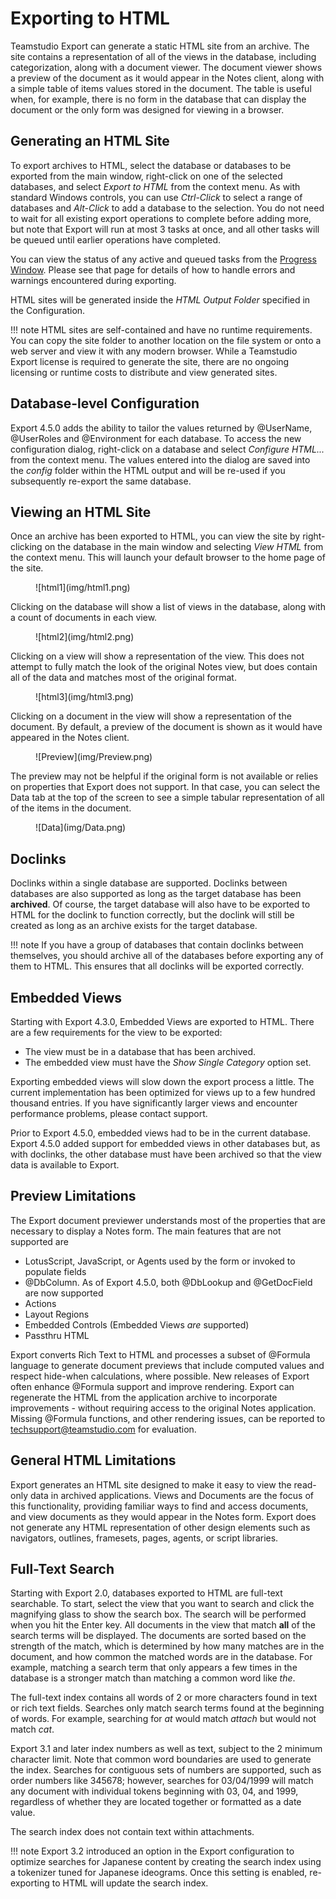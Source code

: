 # Exporting to HTML

Teamstudio Export can generate a static HTML site from an archive. The site contains a representation of all of the views in the database, including categorization, along with a document viewer. The document viewer shows a preview of the document as it would appear in the Notes client, along with a simple table of items values stored in the document. The table is useful when, for example, there is no form in the database that can display the document or the only form was designed for viewing in a browser. 

## Generating an HTML Site
To export archives to HTML, select the database or databases to be exported from the main window, right-click on one of the selected databases, and select *Export to HTML* from the context menu. As with standard Windows controls, you can use *Ctrl-Click* to select a range of databases and *Alt-Click* to add a database to the selection. You do not need to wait for all existing export operations to complete before adding more, but note that Export will run at most 3 tasks at once, and all other tasks will be queued until earlier operations have completed.

You can view the status of any active and queued tasks from the [Progress Window](progress.md). Please see that page for details of how to handle errors and warnings encountered during exporting.

HTML sites will be generated inside the *HTML Output Folder* specified in the Configuration.

!!! note
    HTML sites are self-contained and have no runtime requirements. You can copy the site folder to another location on the file system or onto a web server and view it with any modern browser. While a Teamstudio Export license is required to generate the site, there are no ongoing licensing or runtime costs to distribute and view generated sites.
    

## Database-level Configuration
Export 4.5.0 adds the ability to tailor the values returned by @UserName, @UserRoles and @Environment for each database. To access the new configuration dialog, right-click on a database and select *Configure HTML...* from the context menu. The values entered into the dialog are saved into the *config* folder within the HTML output and will be re-used if you subsequently re-export the same database.

## Viewing an HTML Site
Once an archive has been exported to HTML, you can view the site by right-clicking on the database in the main window and selecting *View HTML* from the context menu. This will launch your default browser to the home page of the site.

<figure markdown="1">
  ![html1](img/html1.png)
</figure>

Clicking on the database will show a list of views in the database, along with a count of documents in each view.

<figure markdown="1">
   ![html2](img/html2.png)
</figure>

Clicking on a view will show a representation of the view. This does not attempt to fully match the look of the original Notes view, but does contain all of the data and matches most of the original format.

<figure markdown="1">
  ![html3](img/html3.png)
</figure>

Clicking on a document in the view will show a representation of the document. By default, a preview of the document is shown as it would have appeared in the Notes client.

<figure markdown="1">
  ![Preview](img/Preview.png)
</figure>

The preview may not be helpful if the original form is not available or relies on properties that Export does not support. In that case, you can select the Data tab at the top of the screen to see a simple tabular representation of all of the items in the document.

<figure markdown="1">
  ![Data](img/Data.png)
</figure>

## Doclinks
Doclinks within a single database are supported. Doclinks between databases are also supported as long as the target database has been **archived**. Of course, the target database will also have to be exported to HTML for the doclink to function correctly, but the doclink will still be created as long as an archive exists for the target database.

!!! note
    If you have a group of databases that contain doclinks between themselves, you should archive
    all of the databases before exporting any of them to HTML. This ensures that all doclinks will
    be exported correctly.

## Embedded Views
Starting with Export 4.3.0, Embedded Views are exported to HTML. There are a few requirements for the view to be exported:

* The view must be in a database that has been archived.
* The embedded view must have the *Show Single Category* option set.

Exporting embedded views will slow down the export process a little. The current implementation has been optimized for views up to a few hundred thousand entries. If you have significantly larger views and encounter performance problems, please contact support.

Prior to Export 4.5.0, embedded views had to be in the current database. Export 4.5.0 added support for embedded views in other databases but, as with doclinks, the other database must have been archived so that the view data is available to Export.

## Preview Limitations
The Export document previewer understands most of the properties that are necessary to display a Notes form. The main features that are not supported are

* LotusScript, JavaScript, or Agents used by the form or invoked to populate fields
* @DbColumn. As of Export 4.5.0, both @DbLookup and @GetDocField are now supported
* Actions
* Layout Regions
* Embedded Controls (Embedded Views *are* supported)
* Passthru HTML

Export converts Rich Text to HTML and processes a subset of @Formula language to generate document previews that include computed values and respect hide-when calculations, where possible. New releases of Export often enhance @Formula support and improve rendering. Export can regenerate the HTML from the application archive to incorporate improvements - without requiring access to the original Notes application. Missing @Formula functions, and other rendering issues, can be reported to [techsupport@teamstudio.com](mailto:techsupport@teamstudio.com) for evaluation.

## General HTML Limitations
Export generates an HTML site designed to make it easy to view the read-only data in archived applications. Views and Documents are the focus of this functionality, providing familiar ways to find and access documents, and view documents as they would appear in the Notes form. Export does not generate any HTML representation of other design elements such as navigators, outlines, framesets, pages, agents, or script libraries.

## Full-Text Search
Starting with Export 2.0, databases exported to HTML are full-text searchable. To start, select the view that you want to search and click the magnifying glass to show the search box. The search will be performed when you hit the Enter key. All documents in the view that match **all** of the search terms will be displayed. The documents are sorted based on the strength of the match, which is determined by how many matches are in the document, and how common the matched words are in the database. For example, matching a search term that only appears a few times in the database is a stronger match than matching a common word like *the*.

The full-text index contains all words of 2 or more characters found in text or rich text fields. Searches only match search terms found at the beginning of words. For example, searching for *at* would match *attach* but would not match *cat*.

Export 3.1 and later index numbers as well as text, subject to the 2 minimum character limit. Note that common word boundaries are used to generate the index. Searches for contiguous sets of numbers are supported, such as order numbers like 345678; however, searches for 03/04/1999 will match any document with individual tokens beginning with 03, 04, and 1999, regardless of whether they are located together or formatted as a date value.

The search index does not contain text within attachments.

!!! note
    Export 3.2 introduced an option in the Export configuration to optimize searches for
    Japanese content by creating the search index using a tokenizer tuned for Japanese ideograms.
    Once this setting is enabled, re-exporting to HTML will update the search index.
  